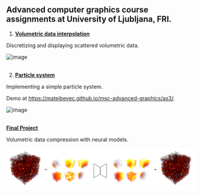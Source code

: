 ## Advanced computer graphics course assignments at University of Ljubljana, FRI.

1. [**Volumetric data interpolation**](as1)
   
Discretizing and displaying scattered volumetric data.


<img width="339" alt="image" src="https://github.com/MatejBevec/msc-advanced-graphics/assets/40042371/9dbec8dc-866a-4ceb-b7a0-8f88d5c645e5" width=300>

<br/>
<br/>

2. [**Particle system**](as3)
   
Implementing a simple particle system. 

Demo at https://matejbevec.github.io/msc-advanced-graphics/as3/.


<img width="339" alt="image" src="https://github.com/MatejBevec/msc-advanced-graphics/assets/40042371/8770d18b-d4b0-4901-a04a-b5a47bc7bef8">

<br/>
<br/>

[**Final Project**](https://github.com/MatejBevec/neural-volume-compression)

Volumetric data compression with neural models.

<img width="700" alt="image" src="https://github.com/MatejBevec/neural-volume-compression/blob/main/teaser.png">
